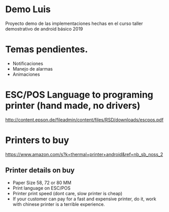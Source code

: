 # Demo Luis
Proyecto demo de las implementaciones hechas en el curso taller demostrativo de android básico 2019

# Temas pendientes.
 - Notificaciones
 - Manejo de alarmas
 - Animaciones

# ESC/POS Language to programing printer (hand made, no drivers)
http://content.epson.de/fileadmin/content/files/RSD/downloads/escpos.pdf


# Printers to buy
https://www.amazon.com/s?k=thermal+printer+android&ref=nb_sb_noss_2

## Printer details on buy
 - Paper Size 58, 72 or 80 MM
 - Print language on ESC/POS
 - Printer print speed (dont care, slow printer is cheap)
 - If your customer can pay for a fast and expensive printer, do it, work with chinese printer is a terrible experience.

